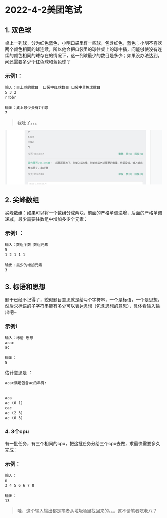 # 2022-4-2美团笔试

## 1. 双色球

桌上一列球，分为红色蓝色，小明口袋里有一些球，包含红色，蓝色；小明不喜欢两个颜色相同的球连续，所以他会把口袋里的球往桌上的球中插，问能够使没有连续的颜色相同的球存在的情况下，这一列球最少的数目是多少；如果没办法达到，问还需要多少个红色球和蓝色球？

### 示例1：

```
输入：桌上球的数目  口袋中红球数目 口袋中蓝色球数目
5 3 2
rrbbr

输出：桌上最少会有7个球
7
```

> 我吐了。。。

![](../materials/4_2.png)

## 2. 尖峰数组
尖峰数组：如果可以将一个数组分成两块，前面的严格单调递增，后面的严格单调递减，最少需要往数组中增加多少个元素：

### 示例1 ：

```
输入：数组个数 数组元素
5
1 2 1 1 1

输出：最少的增加元素
3
```



## 3. 标语和思想

题干已经不记得了，貌似题目意思就是给两个字符串，一个是标语，一个是思想，然后求标语的子字符串能有多少可以表达思想（包含思想的意思），具体看输入输出吧···

### 示例1

```
输入：标语 思想
acac
ac

输出：
5
```

估计意思是 ：

```
acac满足包含ac的串有:


aca
ac (0 1)
cac
ac (2 3)
ac (0 3)
```





### 4. 3个cpu

有一批任务，有三个相同的cpu，把这批任务分给三个cpu去做，求最快需要多久完成：

### 示例：

```
输入：
n
3 4 5 6 6 7 8 

输出：
13
```

>  哇，这个输入输出都是笔者从垃圾桶里找回来的。。。这不请笔者吃老八？
